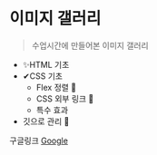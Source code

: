 # 이미지 갤러리

> 수업시간에 만들어본 이미지 갤러리

- ✨HTML 기초
- ✔CSS 기초
  - Flex 정렬 🚀
  - CSS 외부 링크 🛴
  - 특수 효과
- 깃으로 관리 🌝

구글링크
[Google](https://google.com)
